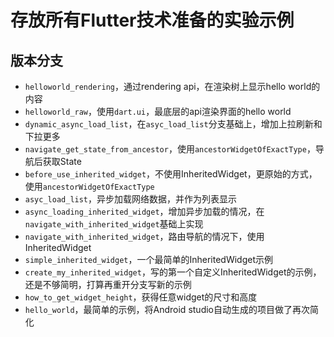 # 存放所有Flutter技术准备的实验示例

## 版本分支

* `helloworld_rendering`，通过rendering api，在渲染树上显示hello world的内容
* `helloworld_raw`，使用`dart.ui`，最底层的api渲染界面的hello world
* `dynamic_async_load_list`，在`asyc_load_list`分支基础上，增加上拉刷新和下拉更多
* `navigate_get_state_from_ancestor`，使用`ancestorWidgetOfExactType`，导航后获取State
* `before_use_inherited_widget`，不使用InheritedWidget，更原始的方式，使用`ancestorWidgetOfExactType`
* `asyc_load_list`，异步加载网络数据，并作为列表显示
* `async_loading_inherited_widget`，增加异步加载的情况，在`navigate_with_inherited_widget`基础上实现
* `navigate_with_inherited_widget`，路由导航的情况下，使用InheritedWidget
* `simple_inherited_widget`，一个最简单的InheritedWidget示例
* `create_my_inherited_widget`，写的第一个自定义InheritedWidget的示例，还是不够简明，打算再重开分支写新的示例
* `how_to_get_widget_height`，获得任意widget的尺寸和高度
* `hello_world`，最简单的示例，将Android studio自动生成的项目做了再次简化
